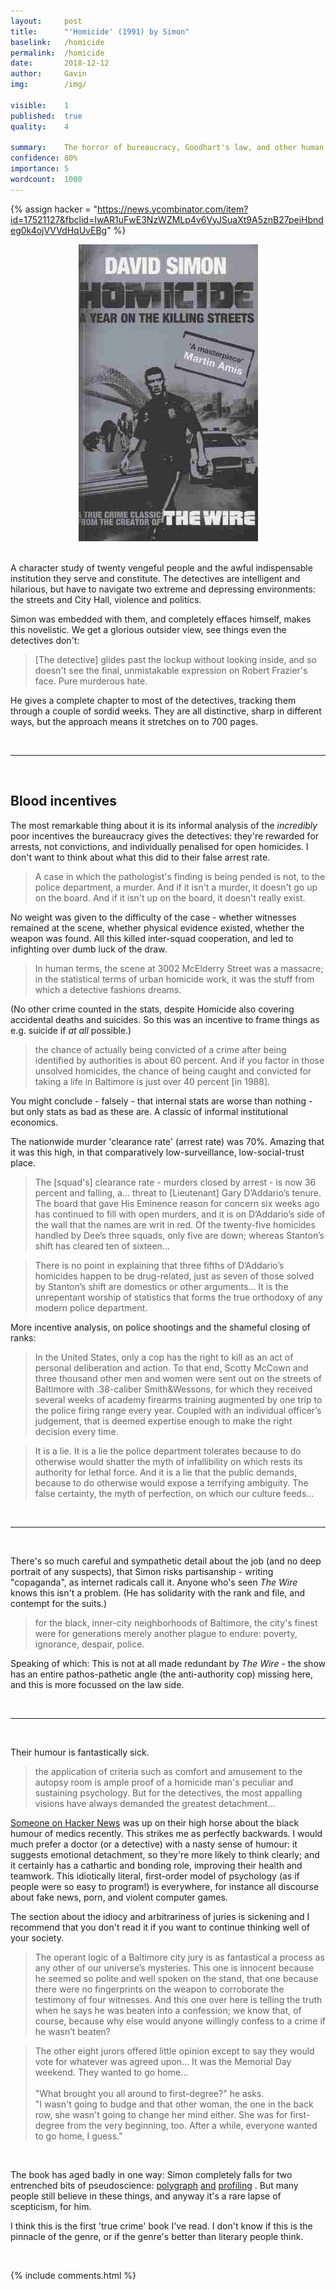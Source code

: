 ```yaml
---
layout:     post
title:      "'Homicide' (1991) by Simon"
baselink:   /homicide
permalink:  /homicide
date:       2018-12-12
author:     Gavin   
img:        /img/

visible:    1
published:  true
quality: 	4

summary:    The horror of bureaucracy, Goodhart's law, and other human depravity.
confidence: 80%
importance: 5
wordcount:  1000
---
```


{%	assign hacker = "https://news.ycombinator.com/item?id=17521127&fbclid=IwAR1uFwE3NzWZMLp4v6VyJSuaXt9A5znB27peiHbndeg0k4ojVVVdHqUvEBg"	%}

<center>
	<img src="/img/simon.jpg" /><br><br>
</center>

A character study of twenty vengeful people and the awful indispensable institution they serve and constitute. The detectives are intelligent and hilarious, but have to navigate two extreme and depressing environments: the streets and City Hall, violence and politics.

Simon was embedded with them, and completely effaces himself, makes this novelistic. We get a glorious outsider view, see things even the detectives don't:

> [The detective] glides past the lockup without looking inside, and so doesn't see the final, unmistakable expression on Robert Frazier's face. Pure murderous hate.

He gives a complete chapter to most of the detectives, tracking them through a couple of sordid weeks. They are all distinctive, sharp in different ways, but the approach means it stretches on to 700 pages.

<br>

<hr>

<br>

## Blood incentives

The most remarkable thing about it is its informal analysis of the _incredibly_ poor incentives the bureaucracy gives the detectives: they're rewarded for arrests, not convictions, and individually penalised for open homicides. I don't want to think about what this did to their false arrest rate.

> A case in which the pathologist's finding is being pended is not, to the police department, a murder. And if it isn't a murder, it doesn't go up on the board. And if it isn't up on the board, it doesn't really exist.

No weight was given to the difficulty of the case - whether witnesses remained at the scene, whether physical evidence existed, whether the weapon was found. All this killed inter-squad cooperation, and led to infighting over dumb luck of the draw.

> In human terms, the scene at 3002 McElderry Street was a massacre; in the statistical terms of urban homicide work, it was the stuff from which a detective fashions dreams.

(No other crime counted in the stats, despite Homicide also covering accidental deaths and suicides. So this was an incentive to frame things as e.g. suicide if _at all_ possible.)

> the chance of actually being convicted of a crime after being identified by authorities is about 60 percent. And if you factor in those unsolved homicides, the chance of being caught and convicted for taking a life in Baltimore is just over 40 percent [in 1988].

You might conclude - falsely - that internal stats are worse than nothing - but only stats as bad as these are. A classic of informal institutional economics.

The nationwide murder 'clearance rate' (arrest rate) was 70%. Amazing that it was this high, in that comparatively low-surveillance, low-social-trust place.

> The [squad's] clearance rate - murders closed by arrest - is now 36 percent and falling, a... threat to [Lieutenant] Gary D’Addario’s tenure. The board that gave His Eminence reason for concern six weeks ago has continued to fill with open murders, and it is on D’Addario’s side of the wall that the names are writ in red. Of the twenty-five homicides handled by Dee’s three squads, only five are down; whereas Stanton’s shift has cleared ten of sixteen...

> There is no point in explaining that three fifths of D’Addario’s homicides happen to be drug-related, just as seven of those solved by Stanton’s shift are domestics or other arguments... It is the unrepentant worship of statistics that forms the true orthodoxy of any modern police department.


More incentive analysis, on police shootings and the shameful closing of ranks:

> In the United States, only a cop has the right to kill as an act of personal deliberation and action. To that end, Scotty McCown and three thousand other men and women were sent out on the streets of Baltimore with .38-caliber Smith&Wessons, for which they received several weeks of academy firearms training augmented by one trip to the police firing range every year. Coupled with an individual officer’s judgement, that is deemed expertise enough to make the right decision every time.

> It is a lie. It is a lie the police department tolerates because to do otherwise would shatter the myth of infallibility on which rests its authority for lethal force. And it is a lie that the public demands, because to do otherwise would expose a terrifying ambiguity. The false certainty, the myth of perfection, on which our culture feeds…

<br>

<hr>

<br>

There's so much careful and sympathetic detail about the job (and no deep portrait of any suspects), that Simon risks partisanship - writing "copaganda", as internet radicals call it. Anyone who's seen _The Wire_ knows this isn't a problem. (He has solidarity with the rank and file, and contempt for the suits.)

> for the black, inner-city neighborhoods of Baltimore, the city's finest were for generations merely another plague to endure: poverty, ignorance, despair, police.

Speaking of which: This is not at all made redundant by _The Wire_ - the show has an entire pathos-pathetic angle (the anti-authority cop) missing here, and this is more focussed on the law side.

<br>

<hr>

<br>

Their humour is fantastically sick.
> the application of criteria such as comfort and amusement to the autopsy room is ample proof of a homicide man's peculiar and sustaining psychology. But for the detectives, the most appalling visions have always demanded the greatest detachment...

<a href="{{hacker}}">Someone on Hacker News</a> was up on their high horse about the black humour of medics recently. This strikes me as perfectly backwards. I would much prefer a doctor (or a detective) with a nasty sense of humour: it suggests emotional detachment, so they're more likely to think clearly; and it certainly has a cathartic and bonding role, improving their health and teamwork. This idiotically literal, first-order model of psychology (as if people were so easy to program!) is everywhere, for instance all discourse about fake news, porn, and violent computer games.

The section about the idiocy and arbitrariness of juries is sickening and I recommend that you don't read it if you want to continue thinking well of your society.

> The operant logic of a Baltimore city jury is as fantastical a process as any other of our universe’s mysteries. This one is innocent because he seemed so polite and well spoken on the stand, that one because there were no fingerprints on the weapon to corroborate the testimony of four witnesses. And this one over here is telling the truth when he says he was beaten into a confession; we know that, of course, because why else would anyone willingly confess to a crime if he wasn’t beaten?


> The other eight jurors offered little opinion except to say they would vote for whatever was agreed upon... It was the Memorial Day weekend. They wanted to go home...<br><br>
"What brought you all around to first-degree?" he asks.<br>
"I wasn't going to budge and that other woman, the one in the back row, she wasn't going to change her mind either. She was for first-degree from the very beginning, too. After a while, everyone wanted to go home, I guess."

<br>
 
The book has aged badly in one way: Simon completely falls for two entrenched bits of pseudoscience: <a href="https://www.csicop.org/si/show/the_lie_detector_test_revisited_a_great_example_of_junk_science">polygraph</a> <a href="https://en.wikipedia.org/wiki/Polygraph#Effectiveness">and</a> <a href="https://www.vox.com/future-perfect/2018/11/12/18044688/criminal-profilers-mindhunter-hannibal-criminal-minds">profiling</a>
. But many people still believe in these things, and anyway it's a rare lapse of scepticism, for him.

I think this is the first 'true crime' book I've read. I don't know if this is the pinnacle of the genre, or if the genre's better than literary people think. 

<br>

{%	include comments.html	%}

<br><br>